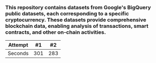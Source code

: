 

### This repository contains datasets from Google's BigQuery public datasets, each corresponding to a specific cryptocurrency. These datasets provide comprehensive blockchain data, enabling analysis of transactions, smart contracts, and other on-chain activities.


Attempt | #1 | #2 |
--- | --- | --- |
Seconds | 301 | 283 |
